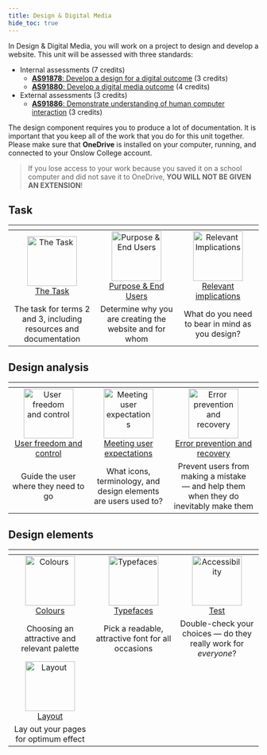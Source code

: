 ```yaml
---
title: Design & Digital Media
hide_toc: true
---
```


In Design & Digital Media, you will work on a project to design and develop a website. This unit will be assessed with three standards:

* Internal assessments (7 credits)
    * [**AS91878**: Develop a design for a digital outcome](https://www.nzqa.govt.nz/nqfdocs/ncea-resource/achievements/2019/as91878.pdf) (3 credits)
    * [**AS91880**: Develop a digital media outcome](https://www.nzqa.govt.nz/nqfdocs/ncea-resource/achievements/2019/as91880.pdf) (4 credits)
* External assessments (3 credits)
    * [**AS91886**: Demonstrate understanding of human computer interaction](https://www.nzqa.govt.nz/nqfdocs/ncea-resource/achievements/2019/as91886.pdf) (3 credits)

The design component requires you to produce a lot of documentation. It is important that you keep all of the work that you do for this unit together. Please make sure that **OneDrive** is installed on your computer, running, and connected to your Onslow College account.

> If you lose access to your work because you saved it on a school computer and did not save it to OneDrive, **YOU WILL NOT BE GIVEN AN EXTENSION**!

## Task

| <img width=500 height=1 /> | <img width=500 height=1 /> | <img width=500 height=1 /> |
| :-: | :-: | :-: |
| <a href="task"><image src="img/task.svg" title="The Task" width=100><br>The Task | <a href="purpose"><image src="img/purpose.svg" title="Purpose & End Users" width=100><br>Purpose & End Users | <a href="implications"><image src="img/implications.svg" title="Relevant Implications" width=100><br>Relevant implications |
| The task for terms 2 and 3, including resources and documentation | Determine why you are creating the website and for whom | What do you need to bear in mind as you design? |

## Design analysis

| <img width=500 height=1 /> | <img width=500 height=1 /> | <img width=500 height=1 /> |
| :-: | :-: | :-: |
| <a href="hci_01"><image src="img/hci_01.svg" title="User freedom and control" width=100><br>User freedom and control | <a href="hci_02"><image src="img/hci_02.svg" title="Meeting user expectations" width=100><br>Meeting user expectations | <a href="hci_03"><image src="img/hci_03.svg" title="Error prevention and recovery" width=100><br>Error prevention and recovery |
| Guide the user where they need to go | What icons, terminology, and design elements are users used to? | Prevent users from making a mistake — and help them when they do inevitably make them |

## Design elements

| <img width=500 height=1 /> | <img width=500 height=1 /> | <img width=500 height=1 /> |
| :-: | :-: | :-: |
| <a href="colours"><image src="img/colours.svg" title="Colours" width=100><br>Colours | <a href="typefaces"><image src="img/typefaces.svg" title="Typefaces" width=100><br>Typefaces | <a href="accessibility"><image src="img/accessibility.svg" title="Accessibility" width=100><br>Test |
| Choosing an attractive and relevant palette | Pick a readable, attractive font for all occasions | Double-check your choices — do they really work for *everyone*? |
| <a href="layout"><image src="img/layout.svg" title="Layout" width=100><br>Layout |
| Lay out your pages for optimum effect |



